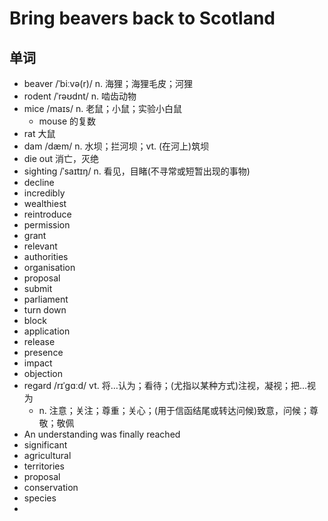 # Bring beavers back to Scotland

## 单词
- beaver /ˈbiːvə(r)/ n. 海狸；海狸毛皮；河狸
- rodent /ˈrəʊdnt/ n. 啮齿动物
- mice /maɪs/ n. 老鼠；小鼠；实验小白鼠
  - mouse 的复数
- rat 大鼠
- dam /dæm/ n. 水坝；拦河坝；vt. (在河上)筑坝
- die out 消亡，灭绝
- sighting /ˈsaɪtɪŋ/ n. 看见，目睹(不寻常或短暂出现的事物)
- decline
- incredibly
- wealthiest
- reintroduce
- permission
- grant
- relevant
- authorities
- organisation
- proposal
- submit
- parliament
- turn down
- block
- application
- release
- presence
- impact
- objection
- regard /rɪˈɡɑːd/ vt. 将…认为；看待；(尤指以某种方式)注视，凝视；把…视为
  - n. 注意；关注；尊重；关心；(用于信函结尾或转达问候)致意，问候；尊敬；敬佩
- An understanding was finally reached
- significant
- agricultural
- territories
- proposal
- conservation
- species
- 

